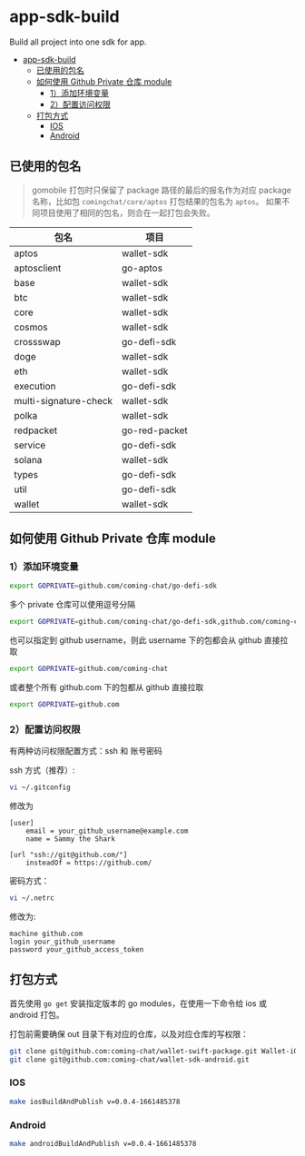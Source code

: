 # app-sdk-build
Build all project into one sdk for app.

- [app-sdk-build](#app-sdk-build)
	- [已使用的包名](#已使用的包名)
	- [如何使用 Github Private 仓库 module](#如何使用-github-private-仓库-module)
		- [1）添加环境变量](#1添加环境变量)
		- [2）配置访问权限](#2配置访问权限)
	- [打包方式](#打包方式)
		- [IOS](#ios)
		- [Android](#android)

## 已使用的包名

> gomobile 打包时只保留了 package 路径的最后的报名作为对应 package 名称，比如包 `comingchat/core/aptos` 打包结果的包名为 `aptos`。
> 如果不同项目使用了相同的包名，则合在一起打包会失败。

包名 | 项目
---|---
aptos|wallet-sdk
aptosclient|go-aptos
base|wallet-sdk
btc|wallet-sdk
core|wallet-sdk
cosmos|wallet-sdk
crossswap|go-defi-sdk
doge|wallet-sdk
eth|wallet-sdk
execution|go-defi-sdk
multi-signature-check|wallet-sdk
polka|wallet-sdk
redpacket|go-red-packet
service|go-defi-sdk
solana|wallet-sdk
types|go-defi-sdk
util|go-defi-sdk
wallet|wallet-sdk


## 如何使用 Github Private 仓库 module

### 1）添加环境变量
```sh
export GOPRIVATE=github.com/coming-chat/go-defi-sdk
```
多个 private 仓库可以使用逗号分隔
```sh
export GOPRIVATE=github.com/coming-chat/go-defi-sdk,github.com/coming-chat/xx
```
也可以指定到 github username，则此 username 下的包都会从 github 直接拉取
```sh
export GOPRIVATE=github.com/coming-chat
```
或者整个所有 github.com 下的包都从 github 直接拉取
```sh
export GOPRIVATE=github.com
```

### 2）配置访问权限

有两种访问权限配置方式：ssh 和 账号密码

ssh 方式（推荐）:
```sh
vi ~/.gitconfig
```
修改为
```
[user]
	email = your_github_username@example.com
	name = Sammy the Shark
	
[url "ssh://git@github.com/"]
	insteadOf = https://github.com/
```

密码方式：
```sh
vi ~/.netrc
```

修改为:
```
machine github.com
login your_github_username
password your_github_access_token
```

## 打包方式

首先使用 `go get` 安装指定版本的 go modules，在使用一下命令给 ios 或 android 打包。

打包前需要确保 out 目录下有对应的仓库，以及对应仓库的写权限：
```sh
git clone git@github.com:coming-chat/wallet-swift-package.git Wallet-iOS
git clone git@github.com:coming-chat/wallet-sdk-android.git
```

### IOS
```sh
make iosBuildAndPublish v=0.0.4-1661485378
```

### Android

```sh
make androidBuildAndPublish v=0.0.4-1661485378
```
